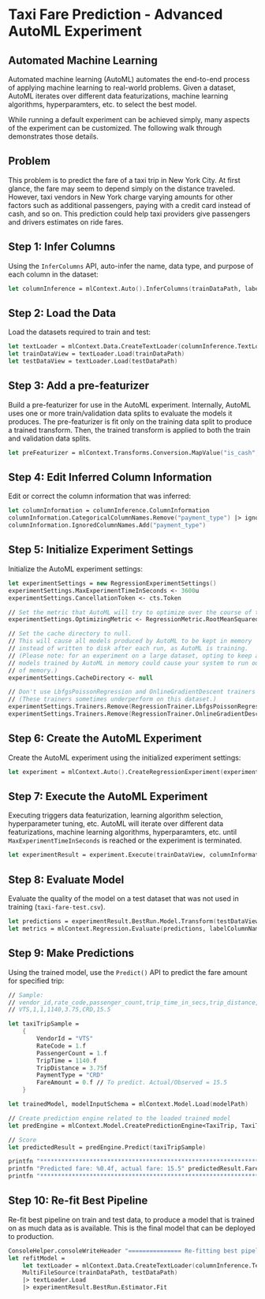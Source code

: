 # Taxi Fare Prediction - Advanced AutoML Experiment

## Automated Machine Learning

Automated machine learning (AutoML) automates the end-to-end process of applying machine learning to real-world problems. Given a dataset, AutoML iterates over different data featurizations, machine learning algorithms, hyperparamters, etc. to select the best model.

While running a default experiment can be achieved simply, many aspects of the experiment can be customized. The following walk through demonstrates those details.

## Problem
This problem is to predict the fare of a taxi trip in New York City. At first glance, the fare may seem to depend simply on the distance traveled. However, taxi vendors in New York charge varying amounts for other factors such as additional passengers, paying with a credit card instead of cash, and so on. This prediction could help taxi providers give passengers and drivers estimates on ride fares.

## Step 1: Infer Columns

Using the `InferColumns` API, auto-infer the name, data type, and purpose of each column in the dataset:

```fsharp
let columnInference = mlContext.Auto().InferColumns(trainDataPath, labelColumnName, groupColumns=false)
```

## Step 2: Load the Data

Load the datasets required to train and test:

```fsharp
let textLoader = mlContext.Data.CreateTextLoader(columnInference.TextLoaderOptions)
let trainDataView = textLoader.Load(trainDataPath)
let testDataView = textLoader.Load(testDataPath)
```

## Step 3: Add a pre-featurizer

Build a pre-featurizer for use in the AutoML experiment. Internally, AutoML uses one or more train/validation data splits to evaluate the models it produces. The pre-featurizer is fit only on the training data split to produce a trained transform. Then, the trained transform is applied to both the train and validation data splits.

```fsharp
let preFeaturizer = mlContext.Transforms.Conversion.MapValue("is_cash", [| KeyValuePair("CSH", true) |], "payment_type")
```

## Step 4: Edit Inferred Column Information
Edit or correct the column information that was inferred:

```fsharp
let columnInformation = columnInference.ColumnInformation
columnInformation.CategoricalColumnNames.Remove("payment_type") |> ignore
columnInformation.IgnoredColumnNames.Add("payment_type")
```

## Step 5: Initialize Experiment Settings

Initialize the AutoML experiment settings:

```fsharp
let experimentSettings = new RegressionExperimentSettings()
experimentSettings.MaxExperimentTimeInSeconds <- 3600u
experimentSettings.CancellationToken <- cts.Token

// Set the metric that AutoML will try to optimize over the course of the experiment.
experimentSettings.OptimizingMetric <- RegressionMetric.RootMeanSquaredError

// Set the cache directory to null.
// This will cause all models produced by AutoML to be kept in memory 
// instead of written to disk after each run, as AutoML is training.
// (Please note: for an experiment on a large dataset, opting to keep all 
// models trained by AutoML in memory could cause your system to run out 
// of memory.)
experimentSettings.CacheDirectory <- null

// Don't use LbfgsPoissonRegression and OnlineGradientDescent trainers during this experiment.
// (These trainers sometimes underperform on this dataset.)
experimentSettings.Trainers.Remove(RegressionTrainer.LbfgsPoissonRegression) |> ignore
experimentSettings.Trainers.Remove(RegressionTrainer.OnlineGradientDescent) |> ignore
```

## Step 6: Create the AutoML Experiment

Create the AutoML experiment using the initialized experiment settings:

```fsharp
let experiment = mlContext.Auto().CreateRegressionExperiment(experimentSettings
```

## Step 7: Execute the AutoML Experiment

Executing triggers data featurization, learning algorithm selection, hyperparameter tuning, etc. AutoML will iterate over different data featurizations, machine learning algorithms, hyperparamters, etc. until `MaxExperimentTimeInSeconds` is reached or the experiment is terminated.

```fsharp
let experimentResult = experiment.Execute(trainDataView, columnInformation, preFeaturizer, progressHandler)
```

## Step 8: Evaluate Model

Evaluate the quality of the model on a test dataset that was not used in training (`taxi-fare-test.csv`).

```fsharp
let predictions = experimentResult.BestRun.Model.Transform(testDataView)
let metrics = mlContext.Regression.Evaluate(predictions, labelColumnName = labelColumnName, scoreColumnName = "Score")
```

## Step 9: Make Predictions

Using the trained model, use the `Predict()` API to predict the fare amount for specified trip:

```fsharp
// Sample: 
// vendor_id,rate_code,passenger_count,trip_time_in_secs,trip_distance,payment_type,fare_amount
// VTS,1,1,1140,3.75,CRD,15.5

let taxiTripSample = 
    {
        VendorId = "VTS"
        RateCode = 1.f
        PassengerCount = 1.f
        TripTime = 1140.f
        TripDistance = 3.75f
        PaymentType = "CRD"
        FareAmount = 0.f // To predict. Actual/Observed = 15.5
    }

let trainedModel, modelInputSchema = mlContext.Model.Load(modelPath)

// Create prediction engine related to the loaded trained model
let predEngine = mlContext.Model.CreatePredictionEngine<TaxiTrip, TaxiTripFarePrediction>(trainedModel)

// Score
let predictedResult = predEngine.Predict(taxiTripSample)

printfn "**********************************************************************"
printfn "Predicted fare: %0.4f, actual fare: 15.5" predictedResult.FareAmount
printfn "**********************************************************************"
```

## Step 10: Re-fit Best Pipeline

Re-fit best pipeline on train and test data, to produce a model that is trained on as much data as is available. This is the final model that can be deployed to production.

```fsharp
ConsoleHelper.consoleWriteHeader "=============== Re-fitting best pipeline ==============="
let refitModel = 
    let textLoader = mlContext.Data.CreateTextLoader(columnInference.TextLoaderOptions)
    MultiFileSource(trainDataPath, testDataPath)
    |> textLoader.Load
    |> experimentResult.BestRun.Estimator.Fit
```